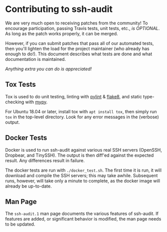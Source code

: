 # Contributing to ssh-audit

We are very much open to receiving patches from the community!  To encourage participation, passing Travis tests, unit tests, etc., *is OPTIONAL*.  As long as the patch works properly, it can be merged.

However, if you can submit patches that pass all of our automated tests, then you'll lighten the load for the project maintainer (who already has enough to do!).  This document describes what tests are done and what documentation is maintained.

*Anything extra you can do is appreciated!*


## Tox Tests

Tox is used to do unit testing, linting with [pylint](http://pylint.pycqa.org/en/latest/) & [flake8](https://flake8.pycqa.org/en/latest/), and static type-checking with [mypy](https://mypy.readthedocs.io/en/stable/).

For Ubuntu 18.04 or later, install tox with `apt install tox`, then simply run `tox` in the top-level directory.  Look for any error messages in the (verbose) output.


## Docker Tests

Docker is used to run ssh-audit against various real SSH servers (OpenSSH, Dropbear, and TinySSH).  The output is then diff'ed against the expected result.  Any differences result in failure.

The docker tests are run with `./docker_test.sh`.  The first time it is run, it will download and compile the SSH servers; this may take awhile.  Subsequent runs, however, will take only a minute to complete, as the docker image will already be up-to-date.


## Man Page

The `ssh-audit.1` man page documents the various features of ssh-audit.  If features are added, or significant behavior is modified, the man page needs to be updated.
